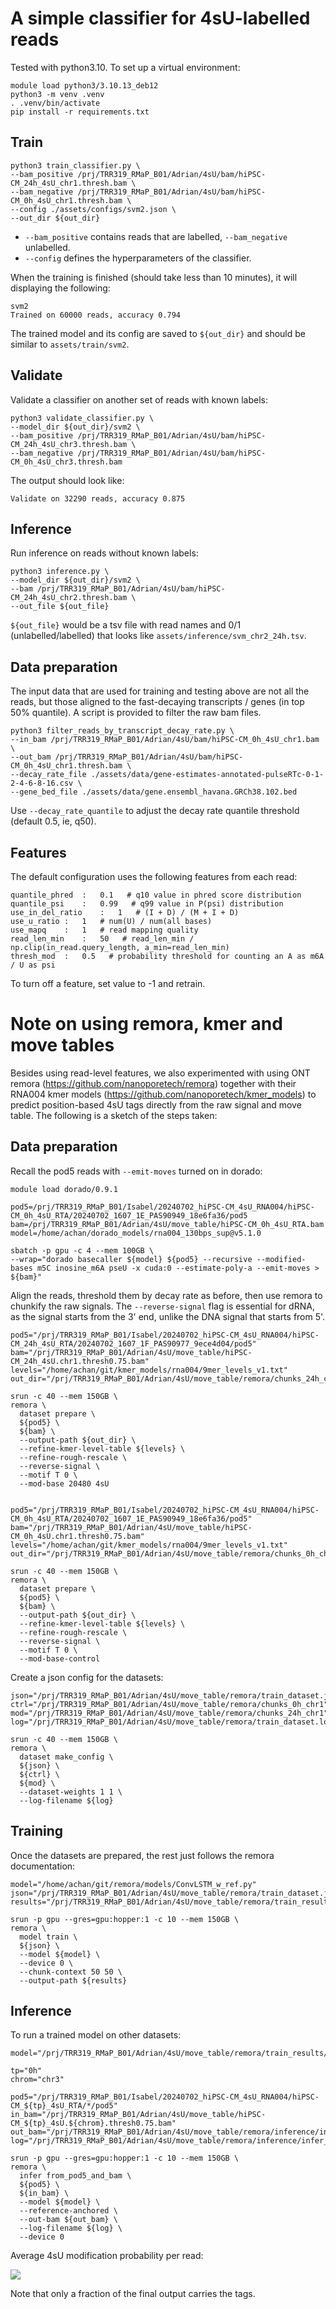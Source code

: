 # A simple classifier for 4sU-labelled reads
Tested with python3.10. To set up a virtual environment:
```
module load python3/3.10.13_deb12
python3 -m venv .venv
. .venv/bin/activate
pip install -r requirements.txt
```

## Train
```
python3 train_classifier.py \
--bam_positive /prj/TRR319_RMaP_B01/Adrian/4sU/bam/hiPSC-CM_24h_4sU_chr1.thresh.bam \
--bam_negative /prj/TRR319_RMaP_B01/Adrian/4sU/bam/hiPSC-CM_0h_4sU_chr1.thresh.bam \
--config ./assets/configs/svm2.json \
--out_dir ${out_dir}
```

- `--bam_positive` contains reads that are labelled, `--bam_negative` unlabelled.
- `--config` defines the hyperparameters of the classifier.

When the training is finished (should take less than 10 minutes), it will displaying the following:
```
svm2
Trained on 60000 reads, accuracy 0.794
```

The trained model and its config are saved to `${out_dir}` and should be similar to `assets/train/svm2`.

## Validate
Validate a classifier on another set of reads with known labels:
```
python3 validate_classifier.py \
--model_dir ${out_dir}/svm2 \
--bam_positive /prj/TRR319_RMaP_B01/Adrian/4sU/bam/hiPSC-CM_24h_4sU_chr3.thresh.bam \
--bam_negative /prj/TRR319_RMaP_B01/Adrian/4sU/bam/hiPSC-CM_0h_4sU_chr3.thresh.bam
```
The output should look like:
```
Validate on 32290 reads, accuracy 0.875
```

## Inference
Run inference on reads without known labels:
```
python3 inference.py \
--model_dir ${out_dir}/svm2 \
--bam /prj/TRR319_RMaP_B01/Adrian/4sU/bam/hiPSC-CM_24h_4sU_chr2.thresh.bam \
--out_file ${out_file}
```
`${out_file}` would be a tsv file with read names and 0/1 (unlabelled/labelled) that looks like `assets/inference/svm_chr2_24h.tsv`.

## Data preparation
The input data that are used for training and testing above are not all the reads, but those aligned to the fast-decaying transcripts / genes (in top 50% quantile). A script is provided to filter the raw bam files.
```
python3 filter_reads_by_transcript_decay_rate.py \
--in_bam /prj/TRR319_RMaP_B01/Adrian/4sU/bam/hiPSC-CM_0h_4sU_chr1.bam \
--out_bam /prj/TRR319_RMaP_B01/Adrian/4sU/bam/hiPSC-CM_0h_4sU_chr1.thresh.bam \
--decay_rate_file ./assets/data/gene-estimates-annotated-pulseRTc-0-1-2-4-6-8-16.csv \
--gene_bed_file ./assets/data/gene.ensembl_havana.GRCh38.102.bed
```
Use `--decay_rate_quantile` to adjust the decay rate quantile threshold (default 0.5, ie, q50).

## Features
The default configuration uses the following features from each read:
```
quantile_phred	:	0.1   # q10 value in phred score distribution
quantile_psi	:	0.99   # q99 value in P(psi) distribution
use_in_del_ratio	:	1   # (I + D) / (M + I + D)
use_u_ratio	:	1   # num(U) / num(all bases)
use_mapq	:	1   # read mapping quality
read_len_min	:	50   # read_len_min / np.clip(in_read.query_length, a_min=read_len_min)
thresh_mod	:	0.5   # probability threshold for counting an A as m6A / U as psi
```
To turn off a feature, set value to -1 and retrain.

# Note on using remora, kmer and move tables
Besides using read-level features, we also experimented with using ONT remora (https://github.com/nanoporetech/remora) together with their RNA004 kmer models (https://github.com/nanoporetech/kmer_models) to predict position-based 4sU tags directly from the raw signal and move table. The following is a sketch of the steps taken:
## Data preparation
Recall the pod5 reads with `--emit-moves` turned on in dorado:
```
module load dorado/0.9.1

pod5=/prj/TRR319_RMaP_B01/Isabel/20240702_hiPSC-CM_4sU_RNA004/hiPSC-CM_0h_4sU_RTA/20240702_1607_1E_PAS90949_18e6fa36/pod5
bam=/prj/TRR319_RMaP_B01/Adrian/4sU/move_table/hiPSC-CM_0h_4sU_RTA.bam
model=/home/achan/dorado_models/rna004_130bps_sup@v5.1.0

sbatch -p gpu -c 4 --mem 100GB \
--wrap="dorado basecaller ${model} ${pod5} --recursive --modified-bases m5C inosine_m6A pseU -x cuda:0 --estimate-poly-a --emit-moves > ${bam}"
```
Align the reads, threshold them by decay rate as before, then use remora to chunkify the raw signals. The `--reverse-signal` flag is essential for dRNA, as the signal starts from the 3' end, unlike the DNA signal that starts from 5'.
```
pod5="/prj/TRR319_RMaP_B01/Isabel/20240702_hiPSC-CM_4sU_RNA004/hiPSC-CM_24h_4sU_RTA/20240702_1607_1F_PAS90977_9ece4d04/pod5"
bam="/prj/TRR319_RMaP_B01/Adrian/4sU/move_table/hiPSC-CM_24h_4sU.chr1.thresh0.75.bam"
levels="/home/achan/git/kmer_models/rna004/9mer_levels_v1.txt"
out_dir="/prj/TRR319_RMaP_B01/Adrian/4sU/move_table/remora/chunks_24h_chr1"

srun -c 40 --mem 150GB \
remora \
  dataset prepare \
  ${pod5} \
  ${bam} \
  --output-path ${out_dir} \
  --refine-kmer-level-table ${levels} \
  --refine-rough-rescale \
  --reverse-signal \
  --motif T 0 \
  --mod-base 20480 4sU
  

pod5="/prj/TRR319_RMaP_B01/Isabel/20240702_hiPSC-CM_4sU_RNA004/hiPSC-CM_0h_4sU_RTA/20240702_1607_1E_PAS90949_18e6fa36/pod5"
bam="/prj/TRR319_RMaP_B01/Adrian/4sU/move_table/hiPSC-CM_0h_4sU.chr1.thresh0.75.bam"
levels="/home/achan/git/kmer_models/rna004/9mer_levels_v1.txt"
out_dir="/prj/TRR319_RMaP_B01/Adrian/4sU/move_table/remora/chunks_0h_chr1"

srun -c 40 --mem 150GB \
remora \
  dataset prepare \
  ${pod5} \
  ${bam} \
  --output-path ${out_dir} \
  --refine-kmer-level-table ${levels} \
  --refine-rough-rescale \
  --reverse-signal \
  --motif T 0 \
  --mod-base-control
```
Create a json config for the datasets:
```
json="/prj/TRR319_RMaP_B01/Adrian/4sU/move_table/remora/train_dataset.json"
ctrl="/prj/TRR319_RMaP_B01/Adrian/4sU/move_table/remora/chunks_0h_chr1"
mod="/prj/TRR319_RMaP_B01/Adrian/4sU/move_table/remora/chunks_24h_chr1"
log="/prj/TRR319_RMaP_B01/Adrian/4sU/move_table/remora/train_dataset.log"

srun -c 40 --mem 150GB \
remora \
  dataset make_config \
  ${json} \
  ${ctrl} \
  ${mod} \
  --dataset-weights 1 1 \
  --log-filename ${log}
```
## Training
Once the datasets are prepared, the rest just follows the remora documentation:
```
model="/home/achan/git/remora/models/ConvLSTM_w_ref.py"
json="/prj/TRR319_RMaP_B01/Adrian/4sU/move_table/remora/train_dataset.json"
results="/prj/TRR319_RMaP_B01/Adrian/4sU/move_table/remora/train_results"

srun -p gpu --gres=gpu:hopper:1 -c 10 --mem 150GB \
remora \
  model train \
  ${json} \
  --model ${model} \
  --device 0 \
  --chunk-context 50 50 \
  --output-path ${results}
```
## Inference
To run a trained model on other datasets:
```
model="/prj/TRR319_RMaP_B01/Adrian/4sU/move_table/remora/train_results/model_best.pt"

tp="0h"
chrom="chr3"

pod5="/prj/TRR319_RMaP_B01/Isabel/20240702_hiPSC-CM_4sU_RNA004/hiPSC-CM_${tp}_4sU_RTA/*/pod5"
in_bam="/prj/TRR319_RMaP_B01/Adrian/4sU/move_table/hiPSC-CM_${tp}_4sU.${chrom}.thresh0.75.bam"
out_bam="/prj/TRR319_RMaP_B01/Adrian/4sU/move_table/remora/inference/infer_${tp}.${chrom}.bam"
log="/prj/TRR319_RMaP_B01/Adrian/4sU/move_table/remora/inference/infer_${tp}.${chrom}.log"

srun -p gpu --gres=gpu:hopper:1 -c 10 --mem 150GB \
remora \
  infer from_pod5_and_bam \
  ${pod5} \
  ${in_bam} \
  --model ${model} \
  --reference-anchored \
  --out-bam ${out_bam} \
  --log-filename ${log} \
  --device 0
```

Average 4sU modification probability per read:

![](https://github.com/dieterich-lab/4sU/blob/main/assets/images/hist_4sU_dist_chr2.png)

Note that only a fraction of the final output carries the tags.
